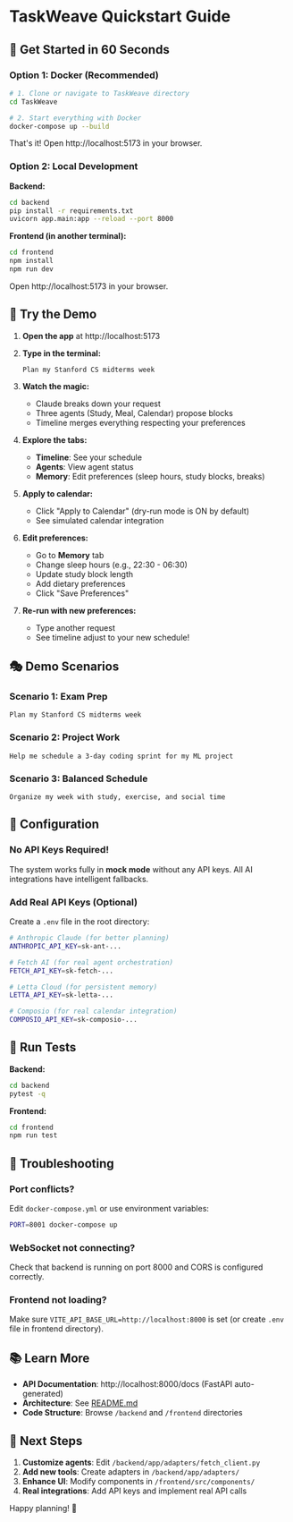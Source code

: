 # TaskWeave Quickstart Guide

## 🚀 Get Started in 60 Seconds

### Option 1: Docker (Recommended)

```bash
# 1. Clone or navigate to TaskWeave directory
cd TaskWeave

# 2. Start everything with Docker
docker-compose up --build
```

That's it! Open http://localhost:5173 in your browser.

### Option 2: Local Development

**Backend:**
```bash
cd backend
pip install -r requirements.txt
uvicorn app.main:app --reload --port 8000
```

**Frontend (in another terminal):**
```bash
cd frontend
npm install
npm run dev
```

Open http://localhost:5173 in your browser.

## 📝 Try the Demo

1. **Open the app** at http://localhost:5173

2. **Type in the terminal:**
   ```
   Plan my Stanford CS midterms week
   ```

3. **Watch the magic:**
   - Claude breaks down your request
   - Three agents (Study, Meal, Calendar) propose blocks
   - Timeline merges everything respecting your preferences

4. **Explore the tabs:**
   - **Timeline**: See your schedule
   - **Agents**: View agent status
   - **Memory**: Edit preferences (sleep hours, study blocks, breaks)

5. **Apply to calendar:**
   - Click "Apply to Calendar" (dry-run mode is ON by default)
   - See simulated calendar integration

6. **Edit preferences:**
   - Go to **Memory** tab
   - Change sleep hours (e.g., 22:30 - 06:30)
   - Update study block length
   - Add dietary preferences
   - Click "Save Preferences"

7. **Re-run with new preferences:**
   - Type another request
   - See timeline adjust to your new schedule!

## 🎭 Demo Scenarios

### Scenario 1: Exam Prep
```
Plan my Stanford CS midterms week
```

### Scenario 2: Project Work
```
Help me schedule a 3-day coding sprint for my ML project
```

### Scenario 3: Balanced Schedule
```
Organize my week with study, exercise, and social time
```

## 🔧 Configuration

### No API Keys Required!
The system works fully in **mock mode** without any API keys. All AI integrations have intelligent fallbacks.

### Add Real API Keys (Optional)
Create a `.env` file in the root directory:

```bash
# Anthropic Claude (for better planning)
ANTHROPIC_API_KEY=sk-ant-...

# Fetch AI (for real agent orchestration)
FETCH_API_KEY=sk-fetch-...

# Letta Cloud (for persistent memory)
LETTA_API_KEY=sk-letta-...

# Composio (for real calendar integration)
COMPOSIO_API_KEY=sk-composio-...
```

## 🧪 Run Tests

**Backend:**
```bash
cd backend
pytest -q
```

**Frontend:**
```bash
cd frontend
npm run test
```

## 🐛 Troubleshooting

### Port conflicts?
Edit `docker-compose.yml` or use environment variables:
```bash
PORT=8001 docker-compose up
```

### WebSocket not connecting?
Check that backend is running on port 8000 and CORS is configured correctly.

### Frontend not loading?
Make sure `VITE_API_BASE_URL=http://localhost:8000` is set (or create `.env` file in frontend directory).

## 📚 Learn More

- **API Documentation**: http://localhost:8000/docs (FastAPI auto-generated)
- **Architecture**: See [README.md](./README.md)
- **Code Structure**: Browse `/backend` and `/frontend` directories

## 🎉 Next Steps

1. **Customize agents**: Edit `/backend/app/adapters/fetch_client.py`
2. **Add new tools**: Create adapters in `/backend/app/adapters/`
3. **Enhance UI**: Modify components in `/frontend/src/components/`
4. **Real integrations**: Add API keys and implement real API calls

Happy planning! 🚀

